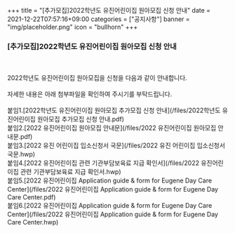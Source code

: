 +++
title = "[추가모집]2022학년도 유진어린이집 원아모집 신청 안내"
date = 2021-12-22T07:57:16+09:00
categories = ["공지사항"]
banner = "img/placeholder.png"
icon = "bullhorn"
+++
<!--more-->
### [추가모집]2022학년도 유진어린이집 원아모집 신청 안내
<br>
<br>
2022학년도 유진어린이집 원아모집을 신청을 다음과 같이 안내합니다.
<br>
<br>
자세한 내용은 아래 첨부파일을 확인하여 주시기를 부탁드립니다.
<br>
<br>
붙임1.[2022학년도 유진어린이집 원아모집 추가모집 신청 안내](/files/2022학년도 유진어린이집 원아모집 추가모집 신청 안내.pdf)<br>
붙임2.[2022 유진어린이집 원아모집 안내문](/files/2022 유진어린이집 원아모집 안내문.pdf)<br>
붙임3.[2022 유진 어린이집 입소신청서 국문](/files/2022 유진 어린이집 입소신청서 국문.hwp)<br>
붙임4.[2022 유진어린이집  관련 기관부담보육료 지급 확인서](/files/2022 유진어린이집  관련 기관부담보육료 지급 확인서.hwp)<br>
붙임5.[2022 유진어린이집 Application guide & form for Eugene Day Care Center](/files/2022 유진어린이집 Application guide & form for Eugene Day Care Center.pdf)<br>
붙임6.[2022 유진어린이집 Application guide & form for Eugene Day Care Center](/files/2022 유진어린이집 Application guide & form for Eugene Day Care Center.hwp)<br>
